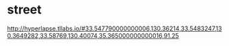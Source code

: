 street
======

http://hyperlapse.tllabs.io/#33.547790000000006,130.36214,33.5483247,130.3649282,33.58769,130.40074,35.365000000000016,91.25
